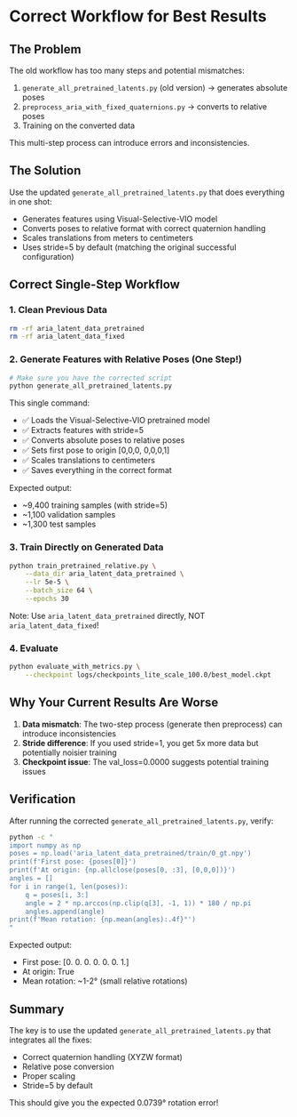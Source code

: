 # Correct Workflow for Best Results

## The Problem
The old workflow has too many steps and potential mismatches:
1. `generate_all_pretrained_latents.py` (old version) → generates absolute poses
2. `preprocess_aria_with_fixed_quaternions.py` → converts to relative poses
3. Training on the converted data

This multi-step process can introduce errors and inconsistencies.

## The Solution
Use the updated `generate_all_pretrained_latents.py` that does everything in one shot:
- Generates features using Visual-Selective-VIO model
- Converts poses to relative format with correct quaternion handling
- Scales translations from meters to centimeters
- Uses stride=5 by default (matching the original successful configuration)

## Correct Single-Step Workflow

### 1. Clean Previous Data
```bash
rm -rf aria_latent_data_pretrained
rm -rf aria_latent_data_fixed
```

### 2. Generate Features with Relative Poses (One Step!)
```bash
# Make sure you have the corrected script
python generate_all_pretrained_latents.py
```

This single command:
- ✅ Loads the Visual-Selective-VIO pretrained model
- ✅ Extracts features with stride=5
- ✅ Converts absolute poses to relative poses
- ✅ Sets first pose to origin [0,0,0, 0,0,0,1]
- ✅ Scales translations to centimeters
- ✅ Saves everything in the correct format

Expected output:
- ~9,400 training samples (with stride=5)
- ~1,100 validation samples
- ~1,300 test samples

### 3. Train Directly on Generated Data
```bash
python train_pretrained_relative.py \
    --data_dir aria_latent_data_pretrained \
    --lr 5e-5 \
    --batch_size 64 \
    --epochs 30
```

Note: Use `aria_latent_data_pretrained` directly, NOT `aria_latent_data_fixed`!

### 4. Evaluate
```bash
python evaluate_with_metrics.py \
    --checkpoint logs/checkpoints_lite_scale_100.0/best_model.ckpt
```

## Why Your Current Results Are Worse

1. **Data mismatch**: The two-step process (generate then preprocess) can introduce inconsistencies
2. **Stride difference**: If you used stride=1, you get 5x more data but potentially noisier training
3. **Checkpoint issue**: The val_loss=0.0000 suggests potential training issues

## Verification
After running the corrected `generate_all_pretrained_latents.py`, verify:

```bash
python -c "
import numpy as np
poses = np.load('aria_latent_data_pretrained/train/0_gt.npy')
print(f'First pose: {poses[0]}')
print(f'At origin: {np.allclose(poses[0, :3], [0,0,0])}')
angles = []
for i in range(1, len(poses)):
    q = poses[i, 3:]
    angle = 2 * np.arccos(np.clip(q[3], -1, 1)) * 180 / np.pi
    angles.append(angle)
print(f'Mean rotation: {np.mean(angles):.4f}°')
"
```

Expected output:
- First pose: [0. 0. 0. 0. 0. 0. 1.]
- At origin: True
- Mean rotation: ~1-2° (small relative rotations)

## Summary
The key is to use the updated `generate_all_pretrained_latents.py` that integrates all the fixes:
- Correct quaternion handling (XYZW format)
- Relative pose conversion
- Proper scaling
- Stride=5 by default

This should give you the expected 0.0739° rotation error!